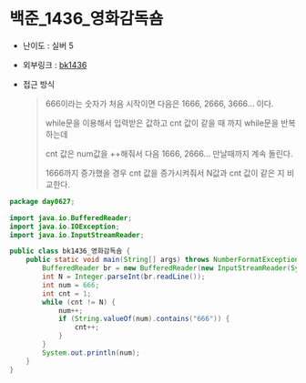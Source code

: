 # 백준_1436_영화감독숌

- 난이도 : 실버 5

- 외부링크 : [bk1436](https://www.acmicpc.net/problem/1436)

- 접근 방식

  > 666이라는 숫자가 처음 시작이면 다음은 1666, 2666, 3666... 이다.
  >
  > while문을 이용해서 입력받은 값하고 cnt 값이 같을 때 까지 while문을 반복하는데
  >
  > cnt 값은 num값을 ++해줘서 다음 1666, 2666... 만날때까지 계속 돌린다.
  >
  > 1666까지 증가했을 경우 cnt 값을 증가시켜줘서 N값과 cnt 값이 같은 지 비교한다.

```java
package day0627;

import java.io.BufferedReader;
import java.io.IOException;
import java.io.InputStreamReader;

public class bk1436_영화감독숌 {
	public static void main(String[] args) throws NumberFormatException, IOException {
		BufferedReader br = new BufferedReader(new InputStreamReader(System.in));
		int N = Integer.parseInt(br.readLine());
		int num = 666;
		int cnt = 1;
		while (cnt != N) {
			num++;
			if (String.valueOf(num).contains("666")) {
				cnt++;
			}
		}
		System.out.println(num);
	}
}
```



